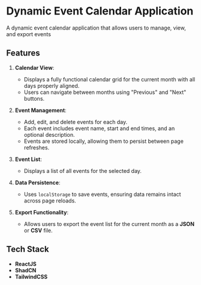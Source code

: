 # Dynamic Event Calendar Application
A dynamic event calendar application that allows users to manage, view, and export events

## Features

1. **Calendar View**:
   - Displays a fully functional calendar grid for the current month with all days properly aligned.
   - Users can navigate between months using "Previous" and "Next" buttons.

2. **Event Management**:
   - Add, edit, and delete events for each day.
   - Each event includes event name, start and end times, and an optional description.
   - Events are stored locally, allowing them to persist between page refreshes.

3. **Event List**:
   - Displays a list of all events for the selected day.

4. **Data Persistence**:
   - Uses `localStorage` to save events, ensuring data remains intact across page reloads.

5. **Export Functionality**:
   - Allows users to export the event list for the current month as a **JSON** or **CSV** file.

## Tech Stack

- **ReactJS**
- **ShadCN**
- **TailwindCSS**

